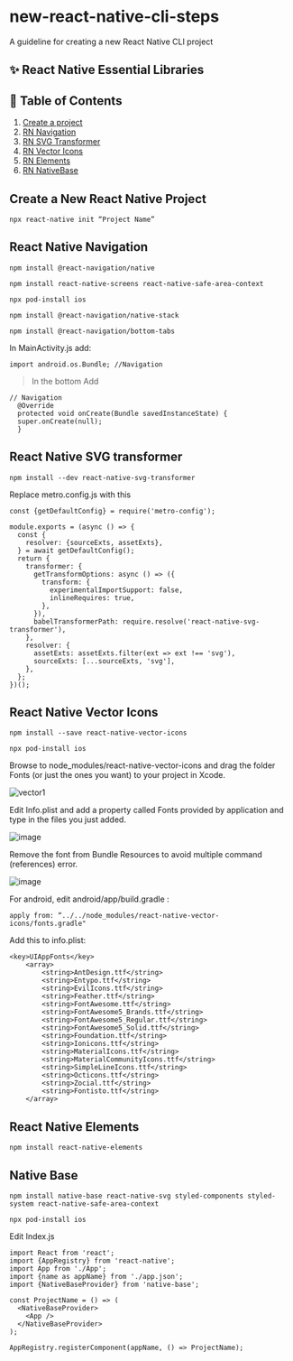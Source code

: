 # new-react-native-cli-steps
A guideline for creating a new React Native CLI project

## :sparkles: React Native Essential Libraries

## :open_book: Table of Contents  
1. [Create a project](#new)  
2. [RN Navigation](#navigation)  
3. [RN SVG Transformer](#svg)  
4. [RN Vector Icons](#icons)
5. [RN Elements](#elements)
6. [RN NativeBase](#nativebase)

<a name="new"/>

## Create a New React Native Project

```
npx react-native init “Project Name”
```
<a name="navigation"/>

## React Native Navigation

```
npm install @react-navigation/native
```
```
npm install react-native-screens react-native-safe-area-context
```
```
npx pod-install ios
```
```
npm install @react-navigation/native-stack
```
```
npm install @react-navigation/bottom-tabs
```
In MainActivity.js add:
```
import android.os.Bundle; //Navigation
```
> In the bottom Add
```
// Navigation
  @Override
  protected void onCreate(Bundle savedInstanceState) {
  super.onCreate(null);
  }
```

<a name="svg"/>

## React Native SVG transformer

```
npm install --dev react-native-svg-transformer
```
Replace metro.config.js with this
```
const {getDefaultConfig} = require('metro-config');

module.exports = (async () => {
  const {
    resolver: {sourceExts, assetExts},
  } = await getDefaultConfig();
  return {
    transformer: {
      getTransformOptions: async () => ({
        transform: {
          experimentalImportSupport: false,
          inlineRequires: true,
        },
      }),
      babelTransformerPath: require.resolve('react-native-svg-transformer'),
    },
    resolver: {
      assetExts: assetExts.filter(ext => ext !== 'svg'),
      sourceExts: [...sourceExts, 'svg'],
    },
  };
})();
```

<a name="icons"/>

## React Native Vector Icons

```
npm install --save react-native-vector-icons
```
```
npx pod-install ios
```
Browse to node_modules/react-native-vector-icons and drag the folder Fonts (or just the ones you want) to your project in Xcode.

![vector1](https://user-images.githubusercontent.com/53459406/141814204-5cb51457-41d4-4457-b0ce-5c235d177d5e.png)

Edit Info.plist and add a property called Fonts provided by application and type in the files you just added.

![image](https://user-images.githubusercontent.com/53459406/141820996-522696f0-7c79-4366-8653-a79645a00dda.png)

Remove the font from Bundle Resources to avoid multiple command (references) error.

![image](https://user-images.githubusercontent.com/53459406/141821088-a39cd404-d909-4fcd-8c74-b71fd1f1548b.png)

For android, edit android/app/build.gradle :
```
apply from: “../../node_modules/react-native-vector-icons/fonts.gradle"
```

Add this to info.plist:
```
<key>UIAppFonts</key>
    <array>
        <string>AntDesign.ttf</string>
        <string>Entypo.ttf</string>
        <string>EvilIcons.ttf</string>
        <string>Feather.ttf</string>
        <string>FontAwesome.ttf</string>
        <string>FontAwesome5_Brands.ttf</string>
        <string>FontAwesome5_Regular.ttf</string>
        <string>FontAwesome5_Solid.ttf</string>
        <string>Foundation.ttf</string>
        <string>Ionicons.ttf</string>
        <string>MaterialIcons.ttf</string>
        <string>MaterialCommunityIcons.ttf</string>
        <string>SimpleLineIcons.ttf</string>
        <string>Octicons.ttf</string>
        <string>Zocial.ttf</string>
        <string>Fontisto.ttf</string>
    </array>
```

<a name="elements"/>

## React Native Elements

```
npm install react-native-elements
```

<a name="nativebase"/>

## Native Base

```
npm install native-base react-native-svg styled-components styled-system react-native-safe-area-context
```
```
npx pod-install ios
```
Edit Index.js
```
import React from 'react';
import {AppRegistry} from 'react-native';
import App from './App';
import {name as appName} from './app.json';
import {NativeBaseProvider} from 'native-base';

const ProjectName = () => (
  <NativeBaseProvider>
    <App />
  </NativeBaseProvider>
);

AppRegistry.registerComponent(appName, () => ProjectName);
```
